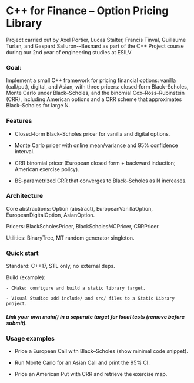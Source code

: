 # C++ for Finance – Option Pricing Library

Project carried out by Axel Portier, Lucas Stalter, Francis Tinval, Guillaume Turlan, and Gaspard Salluron--Besnard as part of the C++ Project course during our 2nd year of engineering studies at ESILV

### Goal: 
Implement a small C++ framework for pricing financial options: vanilla (call/put), digital, and Asian, with three pricers: closed‑form Black–Scholes, Monte Carlo under Black–Scholes, and the binomial Cox–Ross–Rubinstein (CRR), including American options and a CRR scheme that approximates Black–Scholes for large N.

### Features

  - Closed‑form Black–Scholes pricer for vanilla and digital options.

  - Monte Carlo pricer with online mean/variance and 95% confidence interval.

  - CRR binomial pricer (European closed form + backward induction; American exercise policy).

  - BS‑parametrized CRR that converges to Black–Scholes as N increases.


### Architecture

Core abstractions: Option (abstract), EuropeanVanillaOption, EuropeanDigitalOption, AsianOption.

Pricers: BlackScholesPricer, BlackScholesMCPricer, CRRPricer.

Utilities: BinaryTree<T>, MT random generator singleton.


### Quick start

Standard: C++17, STL only, no external deps.

Build (example):

    - CMake: configure and build a static library target.

    - Visual Studio: add include/ and src/ files to a Static Library project.

##### Link your own main() in a separate target for local tests (remove before submit).


### Usage examples

  - Price a European Call with Black–Scholes (show minimal code snippet).

  - Run Monte Carlo for an Asian Call and print the 95% CI.

  - Price an American Put with CRR and retrieve the exercise map.



